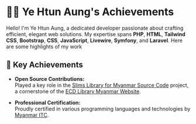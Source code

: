 # 👨‍💻 Ye Htun Aung's Achievements

Hello! I'm Ye Htun Aung, a dedicated developer passionate about crafting efficient, elegant web solutions. My expertise spans **PHP**, **HTML**, **Tailwind CSS**, **Bootstrap**, **CSS**, **JavaScript**, **Livewire**, **Symfony**, and **Laravel**. Here are some highlights of my work

## 🌟 Key Achievements


- **Open Source Contributions:**  
  Played a key role in the [Slims Library for Myanmar Source Code](https://github.com/yehtunaung/Slims-Library.git) project, a cornerstone of the [ECD Library Myanmar Website](http://elibrary.ecd.gov.mm/).

- **Professional Certification:**  
  Proudly certified in various programming languages and technologies by [Myanmar ITC](https://www.myanmaritc.com/).
